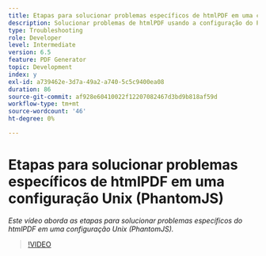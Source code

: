 ```yaml
---
title: Etapas para solucionar problemas específicos de htmlPDF em uma configuração Unix (PhantomJS)
description: Solucionar problemas de htmlPDF usando a configuração do PhantomJS no UNIX.
type: Troubleshooting
role: Developer
level: Intermediate
version: 6.5
feature: PDF Generator
topic: Development
index: y
exl-id: a739462e-3d7a-49a2-a740-5c5c9400ea08
duration: 86
source-git-commit: af928e60410022f12207082467d3bd9b818af59d
workflow-type: tm+mt
source-wordcount: '46'
ht-degree: 0%

---
```


# Etapas para solucionar problemas específicos de htmlPDF em uma configuração Unix (PhantomJS)

*Este vídeo aborda as etapas para solucionar problemas específicos do htmlPDF em uma configuração Unix (PhantomJS).*

>[!VIDEO](https://video.tv.adobe.com/v/335546?quality=12&learn=on)
